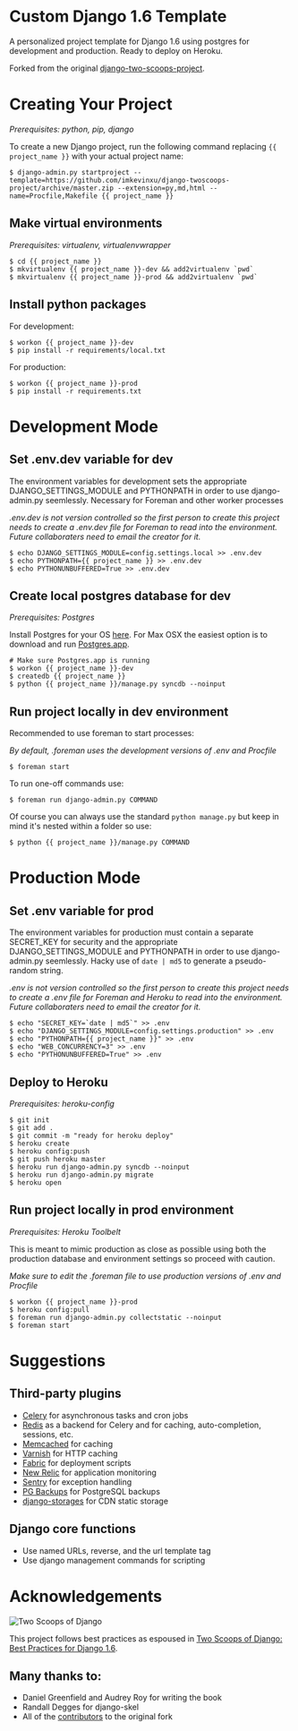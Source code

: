 Custom Django 1.6 Template
==========================

A personalized project template for Django 1.6 using postgres for development and production. Ready to deploy on Heroku.

Forked from the original [django-two-scoops-project](https://github.com/twoscoops/django-twoscoops-project).

Creating Your Project
=====================

*Prerequisites: python, pip, django*

To create a new Django project, run the following command replacing `{{ project_name }}` with your actual project name:

    $ django-admin.py startproject --template=https://github.com/imkevinxu/django-twoscoops-project/archive/master.zip --extension=py,md,html --name=Procfile,Makefile {{ project_name }}

Make virtual environments
-------------------------

*Prerequisites: virtualenv, virtualenvwrapper*

    $ cd {{ project_name }}
    $ mkvirtualenv {{ project_name }}-dev && add2virtualenv `pwd`
    $ mkvirtualenv {{ project_name }}-prod && add2virtualenv `pwd`

Install python packages
-----------------------

For development:

    $ workon {{ project_name }}-dev
    $ pip install -r requirements/local.txt

For production:

    $ workon {{ project_name }}-prod
    $ pip install -r requirements.txt

Development Mode
================

Set .env.dev variable for dev
--------------------------

The environment variables for development sets the appropriate DJANGO_SETTINGS_MODULE and PYTHONPATH in order to use django-admin.py seemlessly. Necessary for Foreman and other worker processes

*.env.dev is not version controlled so the first person to create this project needs to create a .env.dev file for Foreman to read into the environment. Future collaboraters need to email the creator for it.*

    $ echo DJANGO_SETTINGS_MODULE=config.settings.local >> .env.dev
    $ echo PYTHONPATH={{ project_name }} >> .env.dev
    $ echo PYTHONUNBUFFERED=True >> .env.dev

Create local postgres database for dev
--------------------------------------

*Prerequisites: Postgres*

Install Postgres for your OS [here](http://www.postgresql.org/download/). For Max OSX the easiest option is to download and run [Postgres.app](http://postgresapp.com/).

    # Make sure Postgres.app is running
    $ workon {{ project_name }}-dev
    $ createdb {{ project_name }}
    $ python {{ project_name }}/manage.py syncdb --noinput

Run project locally in dev environment
--------------------------------------

Recommended to use foreman to start processes:

*By default, .foreman uses the development versions of .env and Procfile*

    $ foreman start

To run one-off commands use:

    $ foreman run django-admin.py COMMAND

Of course you can always use the standard `python manage.py` but keep in mind it's nested within a folder so use:

    $ python {{ project_name }}/manage.py COMMAND

Production Mode
===============

Set .env variable for prod
--------------------------

The environment variables for production must contain a separate SECRET_KEY for security and the appropriate DJANGO_SETTINGS_MODULE and PYTHONPATH in order to use django-admin.py seemlessly. Hacky use of `date | md5` to generate a pseudo-random string.

*.env is not version controlled so the first person to create this project needs to create a .env file for Foreman and Heroku to read into the environment. Future collaboraters need to email the creator for it.*

    $ echo "SECRET_KEY=`date | md5`" >> .env
    $ echo "DJANGO_SETTINGS_MODULE=config.settings.production" >> .env
    $ echo "PYTHONPATH={{ project_name }}" >> .env
    $ echo "WEB_CONCURRENCY=3" >> .env
    $ echo "PYTHONUNBUFFERED=True" >> .env

Deploy to Heroku
----------------

*Prerequisites: heroku-config*

    $ git init
    $ git add .
    $ git commit -m "ready for heroku deploy"
    $ heroku create
    $ heroku config:push
    $ git push heroku master
    $ heroku run django-admin.py syncdb --noinput
    $ heroku run django-admin.py migrate
    $ heroku open

Run project locally in prod environment
---------------------------------------

*Prerequisites: Heroku Toolbelt*

This is meant to mimic production as close as possible using both the production database and environment settings so proceed with caution.

*Make sure to edit the .foreman file to use production versions of .env and Procfile*

    $ workon {{ project_name }}-prod
    $ heroku config:pull
    $ foreman run django-admin.py collectstatic --noinput
    $ foreman start

Suggestions
===========

Third-party plugins
-------------------

- [Celery](http://www.celeryproject.org/) for asynchronous tasks and cron jobs
- [Redis](http://redis.io/) as a backend for Celery and for caching, auto-completion, sessions, etc.
- [Memcached](http://memcached.org/) for caching
- [Varnish](https://www.varnish-cache.org/) for HTTP caching
- [Fabric](http://www.fabfile.org/) for deployment scripts
- [New Relic](http://newrelic.com/) for application monitoring
- [Sentry](https://getsentry.com/welcome/) for exception handling
- [PG Backups](https://addons.heroku.com/pgbackups) for PostgreSQL backups
- [django-storages](http://django-storages.readthedocs.org/en/latest/) for CDN static storage

Django core functions
---------------------

- Use named URLs, reverse, and the url template tag
- Use django management commands for scripting

Acknowledgements
================

![Two Scoops of Django](http://twoscoops.smugmug.com/Two-Scoops-Press-Media-Kit/i-C8s5jkn/0/O/favicon-152.png "Two Scoops Logo")

This project follows best practices as espoused in [Two Scoops of Django: Best Practices for Django 1.6](http://twoscoopspress.org/products/two-scoops-of-django-1-6).

Many thanks to:
---------------

- Daniel Greenfield and Audrey Roy for writing the book
- Randall Degges for django-skel
- All of the [contributors](https://github.com/twoscoops/django-twoscoops-project/blob/master/CONTRIBUTORS.txt) to the original fork
